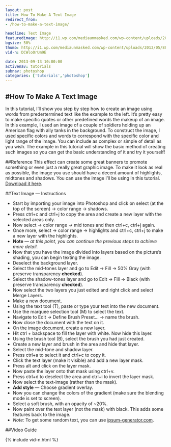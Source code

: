 ```yaml
---
layout: post
title: How To Make A Text Image
redirect_from:
- /how-to-make-a-text-image/

headline: Text Image
featuredimage: http://i1.wp.com/mediaunmasked.com/wp-content/uploads/2013/05/8810847272_fa8e08ef7f_o.jpg?zoom=1.5&resize=900%2C671
bgsize: 50%
thumb: http://i1.wp.com/mediaunmasked.com/wp-content/uploads/2013/05/8810847272_fa8e08ef7f_o.jpg?zoom=1.5&resize=900%2C671
vid-n: DCWloOrUm9E

date: 2013-09-13 10:00:00
activenav: tutorials
subnav: photoshop
categories: ['tutorials','photoshop']
---
```

#How To Make A Text Image
---

In this tutorial, I’ll show you step by step how to create an image using words from predertermined text like the example to the left. It’s pretty easy to make specific quotes or other predefined words the makeup of an image. In this example, I used an image of a couple of soldiers holding up an American flag with ally tanks in the background. To construct the image, I used specific colors and words to correspond with the specific color and light range of the image. You can include as complex or simple of detail as you wish. The example in this tutorial will show the basic method of creating such images so you can get the basic understanding of it and try it yourself!

##Reference
This effect can create some great banners to promote something or even just a really great graphic image. To make it look as real as possible, the image you use should have a decent amount of highlights, midtones and shadows. You can use the image I’ll be using in this tutorial. <a href="http://i.imgur.com/xWGHz7e.jpg">Download it here</a>.

##Text Image — Instructions

* Start by importing your image into Photoshop and click on select (at the top of the screen) -> color range -> shadows.
* Press ctrl+c and ctrl+j to copy the area and create a new layer with the selected areas only.
* Now select -> color range -> mid tones and then ctrl+c, ctrl+j again.
* Once more, select -> color range -> highlights and ctrl+c, ctrl+j to make a new layer with the highlights.
* **Note** — *at this point, you can continue the previous steps to achieve more detail.*
* Now that you have the image divided into layers based on the picture’s shading, you can begin texting the image.
* Deselect the background layer.
* Select the mid-tones layer and go to Edit -> Fill -> 50% Gray (with preserve transparency **checked**).
* Select the shadow-tones layer and go to Edit -> Fill -> Black (with preserve transparency **checked**).
* Now select the two layers you just edited and right click and select Merge Layers.
* Make a new document.
* Using the text tool (T), paste or type your text into the new document.
* Use the marquee selection tool (M) to select the text.
* Navigate to Edit -> Define Brush Preset… -> name the brush.
* Now close the document with the text on it.
* On the image document, create a new layer.
* Hit ctrl + backspace to fill the layer with white. Now hide this layer.
* Using the brush tool (B), select the brush you had just created.
* Create a new layer and brush in the area and hide that layer.
* Select the mid-tone and shadow layer.
* Press ctrl+a to select it and ctrl+c to copy it.
* Click the text layer (make it visible) and add a new layer mask.
* Press alt and click on the layer mask.
* Now paste the layer onto that mask using ctrl+v.
* Press ctrl+d to deselect the area and ctrl+i to invert the layer mask.
* Now select the text-image (rather than the mask).
* **Add style** — Choose gradient overlay.
* Now you can change the colors of the gradient (make sure the blending mode is set to screen).
* Select a soft brush, with an opacity of ~20%.
* Now paint over the text layer (not the mask) with black. This adds some features back to the image.
* *Note:* To get some random text, you can use <a href="http://www.ipsum-generator.com/">ipsum-generator.com</a>.

##Video Guide

{% include vid-n.html %}